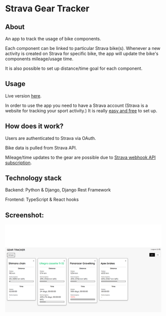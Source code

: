 # Strava Gear Tracker

## About

An app to track the usage of bike components. 

Each component can be linked to particular Strava bike(s). Whenever a new activity is created on Strava for specific bike, the app will update the bike's components mileage/usage time.

It is also possible to set up distance/time goal for each component.

## Usage

Live version [here](http://stravageartracker.herokuapp.com/).

In order to use the app you need to have a Strava account (Strava is a website for tracking your sport activity.) It is really [easy and free](https://www.strava.com/) to set up.

## How does it work? 

Users are authenticated to Strava via OAuth. 

Bike data is pulled from Strava API.

Mileage/time updates to the gear are possible due to [Strava webhook API subscription](https://developers.strava.com/docs/webhooks/).

## Technology stack

Backend: Python & Django, Django Rest Framework

Frontend: TypeScript & React hooks

## Screenshot:
![Alt text](/screenshots/GearTrackerIndex2.PNG?raw=true)
